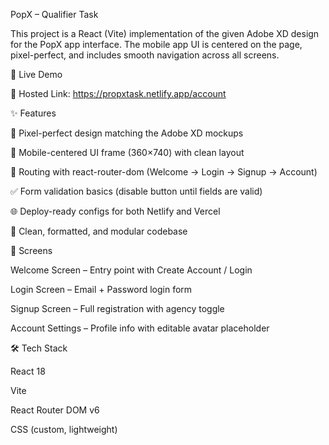 PopX – Qualifier Task

This project is a React (Vite) implementation of the given Adobe XD design for the PopX app interface.
The mobile app UI is centered on the page, pixel-perfect, and includes smooth navigation across all screens.

🚀 Live Demo

🔗 Hosted Link: https://propxtask.netlify.app/account


✨ Features

📱 Pixel-perfect design matching the Adobe XD mockups

🎨 Mobile-centered UI frame (360×740) with clean layout

🔄 Routing with react-router-dom (Welcome → Login → Signup → Account)

✅ Form validation basics (disable button until fields are valid)

🌐 Deploy-ready configs for both Netlify and Vercel

🧹 Clean, formatted, and modular codebase

📸 Screens

Welcome Screen – Entry point with Create Account / Login

Login Screen – Email + Password login form

Signup Screen – Full registration with agency toggle

Account Settings – Profile info with editable avatar placeholder

🛠️ Tech Stack

React 18

Vite

React Router DOM v6

CSS (custom, lightweight)
